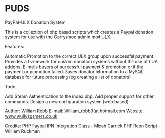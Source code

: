 PUDS
====

PayPal-ULX Donation System

This is a collection of php based scripts which creates 
a Paypal donation system for use with the Garrysmod admin mod ULX.

Features:

Automatic Promotion to the correct ULX group upon successful payment.
Provides a framework for custom donation systems without the use of LUA addons.
E-mails buyers of successful payment & promotion or if the payment or promotion failed.
Saves donator information to a MySQL database for future processing (eg creating a list of donators)

Todo:

Add Steam Authentication to the index.php.
Add proper support for other commands.
Design a new configuration system (web based)


Author: William Robb
E-mail: William_robb9(at)hotmail.com
Website: www.wullysgamers.co.uk

Credits:
PHP Paypal IPN Integration Class - Micah Carrick
PHP Rcon Script - William Ruckman
